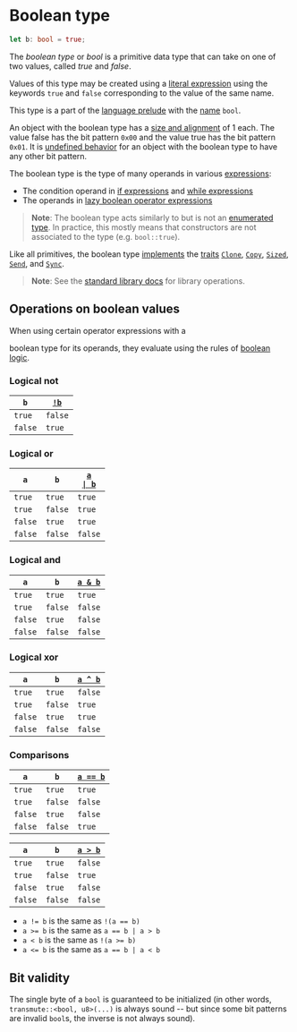 # Boolean type

```rust
let b: bool = true;
```

The *boolean type* or *bool* is a primitive data type that can take on one of
two values, called *true* and *false*.

Values of this type may be created using a [literal expression] using the
keywords `true` and `false` corresponding to the value of the same name.

This type is a part of the [language prelude] with the [name] `bool`.

An object with the boolean type has a [size and alignment] of 1 each. The
value false has the bit pattern `0x00` and the value true has the bit pattern
`0x01`. It is [undefined behavior] for an object with the boolean type to have
any other bit pattern.

The boolean type is the type of many operands in various [expressions]:

* The condition operand in [if expressions] and [while expressions]
* The operands in [lazy boolean operator expressions][lazy]

> **Note**: The boolean type acts similarly to but is not an [enumerated type].
In practice, this mostly means that constructors are not associated to the type
(e.g. `bool::true`).

Like all primitives, the boolean type [implements][p-impl] the
[traits][p-traits] [`Clone`][p-clone], [`Copy`][p-copy], [`Sized`][p-sized],
[`Send`][p-send], and [`Sync`][p-sync].

> **Note**: See the [standard library docs](bool) for library operations.

## Operations on boolean values

<!-- This is washy wording --> When using certain operator expressions with a
boolean type for its operands, they evaluate using the rules of [boolean logic].

### Logical not

| `b` | [`!b`][op-not] |
|- | - |
| `true` | `false` |
| `false` | `true` |

### Logical or

| `a` | `b` | [<code>a &#124; b</code>][op-or] |
|- | - | - |
| `true` | `true` | `true` |
| `true` | `false` | `true` |
| `false` | `true` | `true` |
| `false` | `false` | `false` |

### Logical and

| `a` | `b` | [`a & b`][op-and] |
|- | - | - |
| `true` | `true` | `true` |
| `true` | `false` | `false` |
| `false` | `true` | `false` |
| `false` | `false` | `false` |

### Logical xor

| `a` | `b` | [`a ^ b`][op-xor] |
|- | - | - |
| `true` | `true` | `false` |
| `true` | `false` | `true` |
| `false` | `true` | `true` |
| `false` | `false` | `false` |

### Comparisons

| `a` | `b` | [`a == b`][op-compare] |
|- | - | - |
| `true` | `true` | `true` |
| `true` | `false` | `false` |
| `false` | `true` | `false` |
| `false` | `false` | `true` |

| `a` | `b` | [`a > b`][op-compare] |
|- | - | - |
| `true` | `true` | `false` |
| `true` | `false` | `true` |
| `false` | `true` | `false` |
| `false` | `false` | `false` |

* `a != b` is the same as `!(a == b)`
* `a >= b` is the same as `a == b | a > b`
* `a < b` is the same as `!(a >= b)`
* `a <= b` is the same as `a == b | a < b`

## Bit validity

The single byte of a `bool` is guaranteed to be initialized (in other words,
`transmute::<bool, u8>(...)` is always sound -- but since some bit patterns
are invalid `bool`s, the inverse is not always sound).

[boolean logic]: https://en.wikipedia.org/wiki/Boolean_algebra
[enumerated type]: enum.md
[expressions]: ../expressions.md
[if expressions]: ../expressions/if-expr.md#if-expressions
[language prelude]: ../names/preludes.md#language-prelude
[lazy]: ../expressions/operator-expr.md#lazy-boolean-operators
[literal expression]: ../expressions/literal-expr.md
[name]: ../names.md
[op-and]: ../expressions/operator-expr.md#arithmetic-and-logical-binary-operators
[op-compare]: ../expressions/operator-expr.md#comparison-operators
[op-not]: ../expressions/operator-expr.md#negation-operators
[op-or]: ../expressions/operator-expr.md#arithmetic-and-logical-binary-operators
[op-xor]: ../expressions/operator-expr.md#arithmetic-and-logical-binary-operators
[p-clone]: ../special-types-and-traits.md#clone
[p-copy]: ../special-types-and-traits.md#copy
[p-impl]: ../items/implementations.md
[p-send]: ../special-types-and-traits.md#send
[p-sized]: ../special-types-and-traits.md#sized
[p-sync]: ../special-types-and-traits.md#sync
[p-traits]: ../items/traits.md
[size and alignment]: ../type-layout.md#size-and-alignment
[undefined behavior]: ../behavior-considered-undefined.md
[while expressions]: ../expressions/loop-expr.md#predicate-loops
